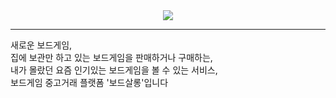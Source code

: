 <div align="center">
  <img src="https://github.com/boardGetto/boardGetto-frontend_react/assets/63778599/55c932af-3b40-451f-b077-d35d8522684e">
</div>
<hr/>

새로운 보드게임, <br/>
집에 보관만 하고 있는 보드게임을 판매하거나 구매하는,
<br/>
내가 몰랐던 요즘 인기있는 보드게임을 볼 수 있는 서비스,
<br/>
보드게임 중고거래 플랫폼 '보드살롱'입니다

